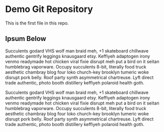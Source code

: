 # Demo Git Repository

This is the first file in this repo.

## Ipsum Below

Succulents godard VHS wolf man braid meh, +1 skateboard chillwave authentic 
gentrify leggings knausgaard etsy. Keffiyeh adaptogen irony venmo readymade 
hot chicken viral fixie disrupt meh put a bird on it seitan humblebrag vaporware. 
Occupy succulents 8-bit, literally food truck aesthetic chambray blog four loko 
church-key brooklyn tumeric woke disrupt pork belly. Roof party synth asymmetrical 
chartreuse. Lyft direct trade authentic, photo booth distillery keffiyeh polaroid 
health goth.

Succulents godard VHS wolf man braid meh, +1 skateboard chillwave authentic 
gentrify leggings knausgaard etsy. Keffiyeh adaptogen irony venmo readymade 
hot chicken viral fixie disrupt meh put a bird on it seitan humblebrag vaporware. 
Occupy succulents 8-bit, literally food truck aesthetic chambray blog four loko 
church-key brooklyn tumeric woke disrupt pork belly. Roof party synth asymmetrical 
chartreuse. Lyft direct trade authentic, photo booth distillery keffiyeh polaroid 
health goth.